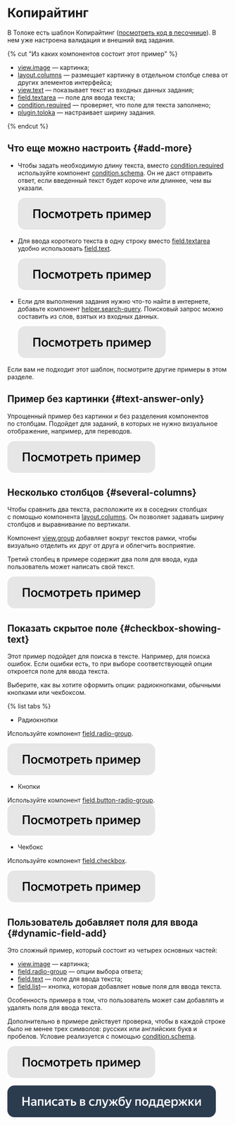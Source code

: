 # Копирайтинг

В Толоке есть шаблон Копирайтинг ([посмотреть код в песочнице](https://clck.ru/TJ6on)). В нем уже настроена валидация и внешний вид задания.

{% cut "Из каких компонентов состоит этот пример" %}

- [view.image](../reference/view.image.md) — картинка;
- [layout.columns](../reference/layout.columns.md) — размещает картинку в отдельном столбце слева от других элементов интерфейса;
- [view.text](../reference/view.text.md) — показывает текст из входных данных задания;
- [field.textarea](../reference/field.textarea.md) — поле для ввода текста;
- [condition.required](../reference/condition.required.md) — проверяет, что поле для текста заполнено;
- [plugin.toloka](../reference/plugin.toloka.md) — настраивает ширину задания.

{% endcut %}

## Что еще можно настроить {#add-more}

- Чтобы задать необходимую длину текста, вместо [condition.required](../reference/condition.required.md) используйте компонент [condition.schema](../reference/condition.schema.md). Он не даст отправить ответ, если введенный текст будет короче или длиннее, чем вы указали.

  [![](../_images/buttons/view-example.svg)](https://clck.ru/Tf2fm)
  
- Для ввода короткого текста в одну строку вместо [field.textarea](../reference/field.textarea.md) удобно использовать [field.text](../reference/field.text.md).

  [![](../_images/buttons/view-example.svg)](https://clck.ru/Tf2gi)
  
- Если для выполнения задания нужно что-то найти в интернете, добавьте компонент [helper.search-query](../reference/helper.search-query.md). Поисковый запрос можно составить из слов, взятых из входных данных.

  [![](../_images/buttons/view-example.svg)](https://clck.ru/Tf2h9)
  
Если вам не подходит этот шаблон, посмотрите другие примеры в этом разделе.


## Пример без картинки {#text-answer-only}

Упрощенный пример без картинки и без разделения компонентов по столбцам. Подойдет для заданий, в которых не нужно визуальное отображение, например, для переводов.

[![](../_images/buttons/view-example.svg)](https://clck.ru/Tf2pc)

## Несколько столбцов {#several-columns}

Чтобы сравнить два текста, расположите их в соседних столбцах с помощью компонента [layout.columns](../reference/layout.columns.md). Он позволяет задавать ширину столбцов и выравнивание по вертикали.

Компонент [view.group](../reference/view.group.md) добавляет вокруг текстов рамки, чтобы визуально отделить их друг от друга и облегчить восприятие.

Третий столбец в примере содержит два поля для ввода, куда пользователь может написать свой текст.

[![](../_images/buttons/view-example.svg)](https://clck.ru/Tf2uX)

## Показать скрытое поле {#checkbox-showing-text}

Этот пример подойдет для поиска в тексте. Например, для поиска ошибок. Если ошибки есть, то при выборе соответствующей опции откроется поле для ввода текста.

Выберите, как вы хотите оформить опции: радиокнопками, обычными кнопками или чекбоксом.

{% list tabs %}

- Радиокнопки

Используйте компонент [field.radio-group](../reference/field.radio-group.md).

  [![](../_images/buttons/view-example.svg)](https://clck.ru/Tf2wD)
  
- Кнопки

Используйте компонент [field.button-radio-group](../reference/field.button-radio-group.md).
  [![](../_images/buttons/view-example.svg)](https://clck.ru/Tf2ws)
  
- Чекбокс

Используйте компонент [field.checkbox](../reference/field.checkbox.md).

  [![](../_images/buttons/view-example.svg)](https://clck.ru/Tf2vc)
  
## Пользователь добавляет поля для ввода {#dynamic-field-add}

Это сложный пример, который состоит из четырех основных частей:
- [view.image](../reference/view.image.md) — картинка;
- [field.radio-group](../reference/field.radio-group.md) — опции выбора ответа;
- [field.text](../reference/field.text.md) — поле для ввода текста;
- [field.list](../reference/field.list.md)— кнопка, которая добавляет новые поля для ввода текста.

Особенность примера в том, что пользователь может сам добавлять и удалять поля для ввода текста.

Дополнительно в примере действует проверка, чтобы в каждой строке было не менее трех символов: русских или английских букв и пробелов. Условие реализуется с помощью [condition.schema](../reference/condition.schema.md).

[![](../_images/buttons/view-example.svg)](https://clck.ru/TULJM)
  
[![](../_images/buttons/contact-support.svg)](../concepts/support.md)
